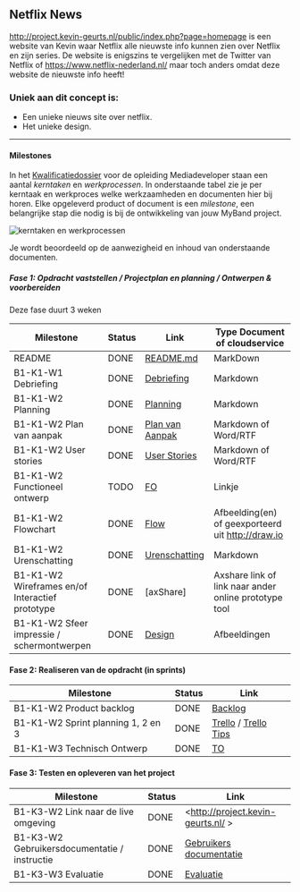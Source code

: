 ## Netflix News
http://project.kevin-geurts.nl/public/index.php?page=homepage is een website van Kevin waar Netflix alle nieuwste info kunnen zien over Netflix en zijn series.
De website is enigszins te vergelijken met de Twitter van Netflix of https://www.netflix-nederland.nl/ maar toch anders omdat deze website de nieuwste info heeft!

### Uniek aan dit concept is:
 * Een unieke nieuws site over netflix.
 * Het unieke design.

---
#### Milestones 

In het [Kwalificatiedossier] voor de opleiding Mediadeveloper staan een aantal *kerntaken* en *werkprocessen*.
In onderstaande tabel zie je per kerntaak en werkproces welke werkzaamheden en documenten hier bij horen.
Elke opgeleverd product of document is een *milestone*, een belangrijke stap die nodig is bij de ontwikkeling van jouw MyBand project.

![kerntaken en werkprocessen](doc/images/kd_taken_processen.png)

Je wordt beoordeeld op de aanwezigheid en inhoud van onderstaande documenten.

##### Fase 1: Opdracht vaststellen / Projectplan en planning / Ontwerpen & voorbereiden 

Deze fase duurt 3 weken

| Milestone  | Status | Link | Type Document of cloudservice |
| ------ |  ------ | ------ | ------ |
| README                                            | DONE | [README.md]  				          | MarkDown |
| B1-K1-W1 Debriefing                               | DONE | [Debriefing]                         | Markdown |
| B1-K1-W2 Planning                                 | DONE | [Planning]                           | Markdown |
| B1-K1-W2 Plan van aanpak                          | DONE | [Plan van Aanpak]                    | Markdown of Word/RTF|
| B1-K1-W2 User stories                             | DONE | [User Stories]                       | Markdown of Word/RTF|
| B1-K1-W2 Functioneel ontwerp                      | TODO | [FO]                                 | Linkje|
| B1-K1-W2 Flowchart                                | DONE | [Flow]                               | Afbeelding(en) of geexporteerd uit http://draw.io |
| B1-K1-W2 Urenschatting                            | DONE | [Urenschatting]                      | Markdown |
| B1-K1-W2 Wireframes en/of Interactief prototype   | DONE | [axShare]                            | Axshare link of link naar ander online prototype tool |
| B1-K1-W2 Sfeer impressie / schermontwerpen        | DONE | [Design]                             | Afbeeldingen |

[Kwalificatiedossier]: https://kwalificaties.s-bb.nl/Handlers/DocumentLibrary.ashx?id=276758
[README.md]: <https://github.com/kgeurts/MyBand-Starter/blob/master/README.md>
[Debriefing]: <doc/fase-1/debriefing.md>
[Planning]: <doc/fase-1/planning.md>
[Plan van Aanpak]: <doc/fase-1/plan-van-aanpak.md>
[User stories]: <doc/fase-1/user-stories.md>
[Design]: <doc/fase-1/design/design.md/>
[FO]: </doc/fase-1/functioneel-ontwerp.md>
[Flow]: <doc/fase-1/flowchart.png>
[Urenschatting]: <doc/fase-1/urenschatting.md>
[Online]: <http://files.kevin-geurts.nl/bewijzenmap/periode%201.4/uxd/index.html#id=z4vjwh&p=page_1>

#### Fase 2: Realiseren van de opdracht (in sprints)

| Milestone  | Status | Link |
| ------ |  ------ | ------ |
| B1-K1-W2 Product backlog                          | DONE | [Backlog]                            | Link naar Trello met Sprint planningen | |
| B1-K1-W2 Sprint planning 1, 2 en 3                | DONE | [Trello] / [Trello Tips]             | Link naar Trello met Sprint planningen | |
| B1-K1-W3 Technisch Ontwerp                        | DONE | [TO]                                 | Markdown of Word/RTF| |

[Backlog]: </doc/fase-2/technisch-ontwerp.md>
[TO]: </doc/fase-2/technisch-ontwerp.md>
[Trello]: <https://trello.com/b/He6JX83u/myband-sprints>
[Trello Tips]: <https://blog.trello.com/how-to-scrum-and-trello-for-teams-at-work>
   
#### Fase 3: Testen en opleveren van het project

| Milestone  | Status | Link |
| ------ |  ------ | ------ |
| B1-K3-W2 Link naar de live omgeving                        |  DONE |  <http://project.kevin-geurts.nl/ > |
| B1-K3-W2 Gebruikersdocumentatie / instructie               |  DONE |  [Gebruikers documentatie] |
| B1-K3-W3 Evaluatie                                         |  DONE |  [Evaluatie] |

[Gebruikers documentatie]: <doc/fase-3/gebruikersdocumentatie.md>
[Evaluatie]: <doc/fase-3/evaluatie.md>
